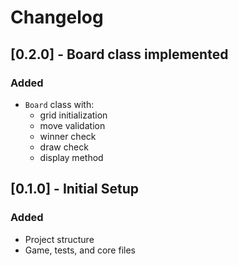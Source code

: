 # Changelog


## [0.2.0] - Board class implemented
### Added
- `Board` class with:
  - grid initialization
  - move validation
  - winner check
  - draw check
  - display method

## [0.1.0] - Initial Setup
### Added
- Project structure
- Game, tests, and core files